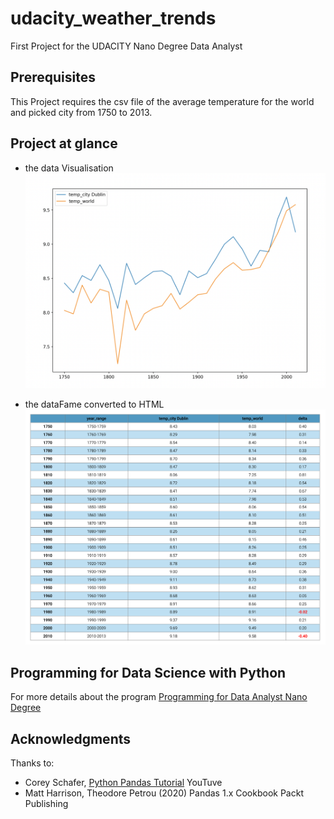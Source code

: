 # udacity_weather_trends
First Project for the UDACITY Nano Degree Data Analyst

## Prerequisites
This Project requires the csv file of the average temperature for the world and picked city from 1750 to 2013. 

## Project at glance

* the data Visualisation 
![Chart Line](https://github.com/clemoni/udacity_weather_trends/blob/main/img/chart_line_temp.png)

* the dataFame converted to HTML
![dataFrame converted to HTML](https://github.com/clemoni/udacity_weather_trends/blob/main/img/dataFrame_to_html.png)

## Programming for Data Science with Python
For more details about the program [Programming for Data Analyst Nano Degree](https://www.udacity.com/course/data-analyst-nanodegree--nd002)


## Acknowledgments
Thanks to:
* Corey Schafer, [Python Pandas Tutorial](https://youtu.be/ZyhVh-qRZPA) YouTuve
* Matt Harrison, Theodore Petrou (2020) Pandas 1.x Cookbook Packt Publishing

